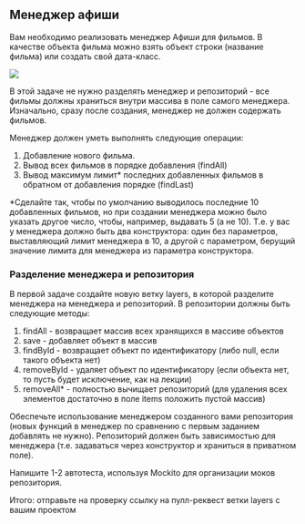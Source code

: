 ## Менеджер афиши

Вам необходимо реализовать менеджер Афиши для фильмов. В качестве объекта фильма можно взять объект строки (название фильма) или создать свой дата-класс.

<img src="https://user-images.githubusercontent.com/53707586/152697921-e71d853c-aa2e-482b-be61-39e6c2cfb0b1.png" />

В этой задаче не нужно разделять менеджер и репозиторий - все фильмы должны храниться внутри массива в поле самого менеджера. Изначально, сразу после создания, менеджер не должен содержать фильмов.

Менеджер должен уметь выполнять следующие операции:
1. Добавление нового фильма.
2. Вывод всех фильмов в порядке добавления (findAll)
3. Вывод максимум лимит* последних добавленных фильмов в обратном от добавления порядке (findLast)

*Сделайте так, чтобы по умолчанию выводилось последние 10 добавленных фильмов, но при создании менеджера можно было указать другое число, чтобы, например, выдавать 5 (а не 10). Т.е. у вас у менеджера должно быть два конструктора: один без параметров, выставляющий лимит менеджера в 10, а другой с параметром, берущий значение лимита для менеджера из параметра конструктора.

### Разделение менеджера и репозитория

В первой задаче создайте новую ветку layers, в которой разделите менеджера на менеджера и репозиторий. В репозитории должны быть следующие методы:

1. findAll - возвращает массив всех хранящихся в массиве объектов 
2. save - добавляет объект в массив
3. findById - возвращает объект по идентификатору (либо null, если такого объекта нет)
4. removeById - удаляет объект по идентификатору (если объекта нет, то пусть будет исключение, как на лекции)
5. removeAll* - полностью вычищает репозиторий (для удаления всех элементов достаточно в поле items положить пустой массив)

Обеспечьте использование менеджером созданного вами репозитория (новых функций в менеджер по сравнению с первым заданием добавлять не нужно). Репозиторий должен быть зависимостью для менеджера (т.е. задаваться через конструктор и храниться в приватном поле).

Напишите 1-2 автотеста, используя Mockito для организации моков репозитория.

Итого: отправьте на проверку ссылку на пулл-реквест ветки layers с вашим проектом
